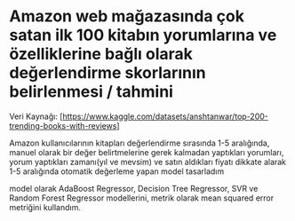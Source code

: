 # Amazon web mağazasında çok satan ilk 100 kitabın yorumlarına ve özelliklerine bağlı olarak değerlendirme skorlarının belirlenmesi / tahmini
Veri Kaynağı: [https://www.kaggle.com/datasets/anshtanwar/top-200-trending-books-with-reviews]

Amazon kullanıcılarının kitapları değerlendirme sırasında 1-5 aralığında, manuel olarak bir değer belirtmelerine gerek kalmadan yaptıkları yorumları, yorum yaptıkları zamanı(yıl ve mevsim) ve satın aldıkları fiyatı dikkate alarak 1-5 aralığında otomatik değerleme yapan model tasarladım

model olarak AdaBoost Regressor, Decision Tree Regressor, SVR ve Random Forest Regressor modellerini,
metrik olarak mean squared error metriğini kullandım.


